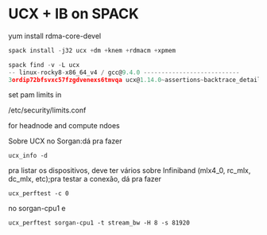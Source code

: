 # UCX + IB on SPACK

yum install rdma-core-devel

```jsx
spack install -j32 ucx +dm +knem +rdmacm +xpmem

spack find -v -L ucx
-- linux-rocky8-x86_64_v4 / gcc@9.4.0 ---------------------------
3ordip72bfsvxc57fzgdvenexs6tmvqa ucx@1.14.0~assertions~backtrace_detail~cma~cuda~dc~debug+dm+examples~gdrcopy~gtest+ib_hw_tm~java+knem~logging+mlx5_dv+openmp+optimizations~parameter_checking+pic~rc+rdmacm~rocm~thread_multiple~ucg+ud~verbs~vfs+xpmem build_system=autotools libs=shared,static opt=3 simd=auto
```

set pam limits in 

/etc/security/limits.conf

for headnode and compute ndoes

Sobre UCX no Sorgan:dá pra fazer

```
ucx_info -d
```

pra listar os dispositivos, deve ter vários sobre Infiniband (mlx4_0, rc_mlx, dc_mlx, etc);pra testar a conexão, dá pra fazer

```
ucx_perftest -c 0
```

no sorgan-cpu1 e

```
ucx_perftest sorgan-cpu1 -t stream_bw -H 8 -s 81920
```